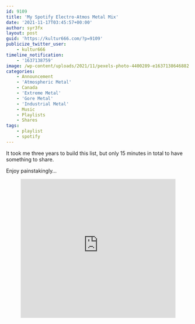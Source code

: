 ```yaml
---
id: 9109
title: 'My Spotify Electro-Atmos Metal Mix'
date: '2021-11-17T03:45:57+00:00'
author: syr3fx
layout: post
guid: 'https://kultur666.com/?p=9109'
publicize_twitter_user:
    - kultur666
timeline_notification:
    - '1637138759'
image: /wp-content/uploads/2021/11/pexels-photo-4400289-e1637138646882.jpeg
categories:
    - Announcement
    - 'Atmospheric Metal'
    - Canada
    - 'Extreme Metal'
    - 'Gore Metal'
    - 'Industrial Metal'
    - Music
    - Playlists
    - Shares
tags:
    - playlist
    - spotify
---
```


It took me three years to build this list, but only 15 minutes in total to have something to share.

Enjoy painstakingly…

<figure class="wp-block-embed is-type-rich is-provider-spotify wp-block-embed-spotify wp-embed-aspect-21-9 wp-has-aspect-ratio"><div class="wp-block-embed__wrapper"><div class="embed-spotify"><iframe allow="autoplay; clipboard-write; encrypted-media; fullscreen; picture-in-picture" allowfullscreen="" frameborder="0" height="380" loading="lazy" src="https://open.spotify.com/embed/playlist/6psFjUM7zhBAzLJKuiNRuA?utm_source=oembed" title="Spotify Embed: Mix Electro-Atmos Metal" width="100%"></iframe></div></div></figure>